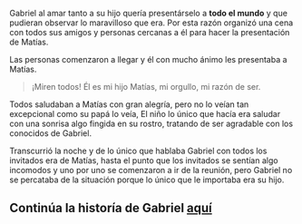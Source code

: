 Gabriel al amar tanto a su hijo quería presentárselo a **todo el mundo** y que pudieran observar lo
maravilloso que era. Por esta razón organizó una cena con todos sus amigos y personas cercanas a
él para hacer la presentación de Matías.

Las personas comenzaron a llegar y él con mucho ánimo les presentaba a Matías.

> ¡Miren todos! Él es mi hijo Matías, mi orgullo, mi razón de ser.

Todos saludaban a Matías con gran alegría, pero no lo veían tan excepcional como su papá lo veía,
El niño lo único que hacía era saludar con una sonrisa algo fingida en su rostro, tratando de ser
agradable con los conocidos de Gabriel.

Transcurrió la noche y de lo único que hablaba Gabriel con todos los invitados era de Matías, hasta
el punto que los invitados se sentían algo incomodos y uno por uno se comenzaron a ir de la
reunión, pero Gabriel no se percataba de la situación porque lo único que le importaba era su hijo.

## Continúa la historía de Gabriel [aquí](pagina-tres-papa.md)
